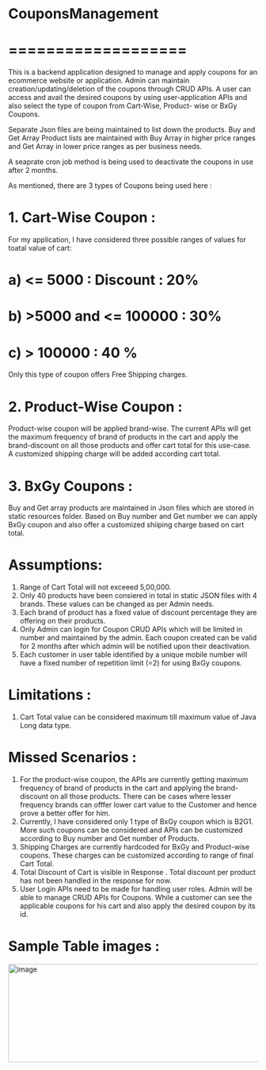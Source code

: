 # CouponsManagement
# ===================
This is a backend application designed to manage and apply coupons for an ecommerce website or application. Admin can maintain creation/updating/deletion of the coupons through CRUD APIs. A user can access and avail the desired coupons by using user-application APIs and also select the type of coupon from Cart-Wise, Product- wise or BxGy Coupons.

Separate Json files are being maintained to list down the products. Buy and Get Array Product lists are maintained with Buy Array in higher price ranges and Get Array in lower price ranges as per business needs.

A seaprate cron job method is being used to deactivate the coupons in use after 2 months.

As mentioned, there are 3 types of Coupons being used here :

# 1. Cart-Wise Coupon :
For my application, I have considered three possible ranges of values for toatal value of cart:
# a) <= 5000 : Discount : 20%
# b) >5000 and <= 100000 : 30%
# c) > 100000 : 40 %

Only this type of coupon offers Free Shipping charges. 

# 2. Product-Wise Coupon :
Product-wise coupon will be applied brand-wise. The current APIs will get the maximum frequency of brand of products in the cart and apply the brand-discount on all those products and offer cart total for this use-case. A customized shipping charge will be added according cart total.

# 3. BxGy Coupons :
Buy and Get array products are maintained in Json files which are stored in static resources folder. Based on Buy number and Get number we can apply BxGy coupon and also offer a customized shiiping charge based on cart total. 

# Assumptions:
1. Range of Cart Total will not exceeed 5,00,000.
2. Only 40 products have been consiered in total in static JSON files with 4 brands. These values can be changed as per Admin needs.
3. Each brand of product has a fixed value of discount percentage they are offering on their products.
4. Only Admin can login for Coupon CRUD APIs which will be limited in number and maintained by the admin. Each coupon created can be valid for 2 months after which admin will be notified upon their deactivation.
5. Each customer in user table identified by a unique mobile number will have a fixed number of repetition limit (=2) for using BxGy coupons.

# Limitations :
1. Cart Total value can be considered maximum till maximum value of Java Long data type.

# Missed Scenarios :
1. For the product-wise coupon, the APIs are currently getting maximum frequency of brand of products in the cart and applying the brand-discount on all those products. There can be cases where lesser frequency brands can offfer lower cart value to the Customer and hence prove a better offer for him.
2. Currently, I have considered only 1 type of BxGy coupon which is B2G1. More such coupons can be considered and APIs can be customized according to Buy number and Get number of Products.
3. Shipping Charges are currently hardcoded for BxGy and Product-wise coupons. These charges can be customized according to range of final Cart Total.
4. Total Discount of Cart is visible in Response . Total discount per product has not been handled in the response for now.
5. User Login APIs need to be made for handling user roles. Admin will be able to manage CRUD APIs for Coupons. While a customer can see the applicable coupons for his cart and also apply the desired coupon by its id.

# Sample Table images :
<img width="722" height="198" alt="image" src="https://github.com/user-attachments/assets/69e8ed38-5c50-4d7a-9713-998fb71cd45a" />


